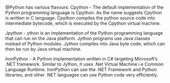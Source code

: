 @Python has various flavours:
Cpython - The default implementation of the Python programming language is Cpython. As the name suggests Cpython is written in C language. Cpython compiles the python source code into intermediate bytecode, which is executed by the Cpython virtual machine.

Jpython - ython is an implementation of the Python programming language that can run on the Java platform. Jython programs use Java classes instead of Python modules .Jython compiles into Java byte code, which can then be run by Java virtual machine. 

IronPython - A Python implementation written in C# targeting Microsoft’s .NET framework. Similar to Jython, it uses .Net Virtual Machine i.e Common Language Runtime. IronPython can use the .NET Framework and Python libraries, and other .NET languages can use Python code very efficiently. 